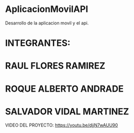 # AplicacionMovilAPI
Desarrollo de la aplicacion movil y el api.
# INTEGRANTES:
# RAUL FLORES RAMIREZ
# ROQUE ALBERTO ANDRADE
# SALVADOR VIDAL MARTINEZ

VIDEO DEL PROYECTO:
https://youtu.be/djjN7wAUU90
